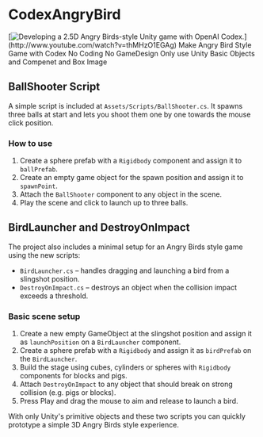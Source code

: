 # CodexAngryBird
[![Developing a 2.5D Angry Birds-style Unity game with OpenAI Codex.]([Https://www.youtube.com/watch?v=thMHzO1EGAg](https://i.ytimg.com/vi/thMHzO1EGAg/hqdefault.jpg?sqp=-oaymwFBCNACELwBSFryq4qpAzMIARUAAIhCGAHYAQHiAQoIGBACGAY4AUAB8AEB-AH-CYACmgWKAgwIABABGGUgRihhMA8=&rs=AOn4CLDMPWgC2iKSsyYKwIhNg2ghRuxLAg))](http://www.youtube.com/watch?v=thMHzO1EGAg)
Make Angry Bird Style Game  with Codex
No Coding No GameDesign
Only use Unity Basic Objects and Compenet and Box Image

## BallShooter Script

A simple script is included at `Assets/Scripts/BallShooter.cs`.
It spawns three balls at start and lets you shoot them one by one
towards the mouse click position.

### How to use
1. Create a sphere prefab with a `Rigidbody` component and assign it to `ballPrefab`.
2. Create an empty game object for the spawn position and assign it to `spawnPoint`.
3. Attach the `BallShooter` component to any object in the scene.
4. Play the scene and click to launch up to three balls.

## BirdLauncher and DestroyOnImpact

The project also includes a minimal setup for an Angry Birds style game using the new scripts:

- `BirdLauncher.cs` – handles dragging and launching a bird from a slingshot position.
- `DestroyOnImpact.cs` – destroys an object when the collision impact exceeds a threshold.

### Basic scene setup
1. Create a new empty GameObject at the slingshot position and assign it as `launchPosition` on a `BirdLauncher` component.
2. Create a sphere prefab with a `Rigidbody` and assign it as `birdPrefab` on the `BirdLauncher`.
3. Build the stage using cubes, cylinders or spheres with `Rigidbody` components for blocks and pigs.
4. Attach `DestroyOnImpact` to any object that should break on strong collision (e.g. pigs or blocks).
5. Press Play and drag the mouse to aim and release to launch a bird.

With only Unity's primitive objects and these two scripts you can quickly prototype a simple 3D Angry Birds style experience.
